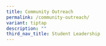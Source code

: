 ```yaml
---
title: Community Outreach
permalink: /community-outreach/
variant: tiptap
description: ""
third_nav_title: Student Leadership
---
```


